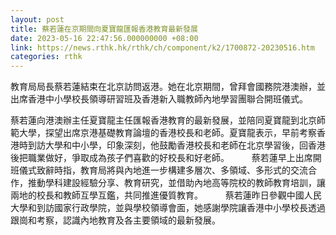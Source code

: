 ```yaml
---
layout: post
title: 蔡若蓮在京期間向夏寶龍匯報香港教育最新發展
date: 2023-05-16 22:47:56.000000000 +08:00
link: https://news.rthk.hk/rthk/ch/component/k2/1700872-20230516.htm
categories: rthk
---
```


教育局局長蔡若蓮結束在北京訪問返港。她在北京期間，曾拜會國務院港澳辦，並出席香港中小學校長領導研習班及香港新入職教師內地學習團聯合開班儀式。

蔡若蓮向港澳辦主任夏寶龍主任匯報香港教育的最新發展，並陪同夏寶龍到北京師範大學，探望出席京港基礎教育論壇的香港校長和老師。夏寶龍表示，早前考察香港時到訪大學和中小學，印象深刻，他鼓勵香港校長和老師在北京學習後，回香港後把職業做好，爭取成為孩子們喜歡的好校長和好老師。
　　 
蔡若蓮早上出席開班儀式致辭時指，教育局將與內地進一步構建多層次、多領域、多形式的交流合作，推動學科建設經驗分享、教育研究，並借助內地高等院校的教師教育培訓，讓兩地的校長和教師互學互鑑，共同推進優質教育。
　　 
蔡若蓮昨日參觀中國人民大學和到訪國家行政學院，並與學校領導會面，她感謝學院讓香港中小學校長透過跟崗和考察，認識內地教育及各主要領域的最新發展。
　　
